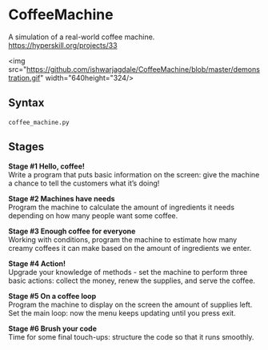 # CoffeeMachine
A simulation of a real-world coffee machine.
https://hyperskill.org/projects/33

<img src="https://github.com/ishwarjagdale/CoffeeMachine/blob/master/demonstration.gif" width="640height="324/>

## Syntax
```
coffee_machine.py
```

## Stages
**Stage #1 Hello, coffee!**  
Write a program that puts basic information on the screen: give the machine a chance to tell the customers what it’s doing!

**Stage #2 Machines have needs**  
Program the machine to calculate the amount of ingredients it needs depending on how many people want some coffee.

**Stage #3 Enough coffee for everyone**  
Working with conditions, program the machine to estimate how many creamy coffees it can make based on the amount of ingredients we enter.

**Stage #4 Action!**  
Upgrade your knowledge of methods - set the machine to perform three basic actions: collect the money, renew the supplies, and serve the coffee.

**Stage #5 On a coffee loop**  
Program the machine to display on the screen the amount of supplies left. Set the main loop: now the menu keeps updating until you press exit.

**Stage #6 Brush your code**  
Time for some final touch-ups: structure the code so that it runs smoothly.

